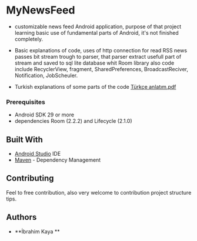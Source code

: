 # MyNewsFeed
* customizable news feed Android application, purpose of that project learning basic use of fundamental parts of Android, it's not finished completely.

* Basic explanations of code, uses of http connection for read RSS news passes bit stream trough to parser, that parser extract usefull part of stream and saved to sql lite database whit Room library also code include RecyclerView, fragment, SharedPreferences, BroadcastReciver, Notification, JobScheuler.

* Turkish explanations of some parts of the code [Türkçe anlatım.pdf](https://github.com/ibrahimkaya/MyNewsFeed/blob/master/T%C3%BCrk%C3%A7e%20anlat%C4%B1m.pdf)


### Prerequisites

* Android SDK 29 or more
* dependencies Room (2.2.2) and Lifecycle (2.1.0)

## Built With

* [Android Studio](https://developer.android.com/studio) IDE
* [Maven](https://maven.apache.org/) - Dependency Management

## Contributing

Feel to free contribution, also very welcome to contribution project structure tips.

## Authors

* **İbrahim Kaya ** 
